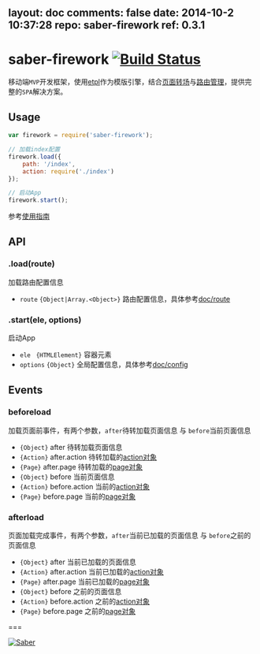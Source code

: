 layout: doc
comments: false
date: 2014-10-2 10:37:28
repo: saber-firework
ref: 0.3.1
---

# saber-firework [![Build Status](https://travis-ci.org/ecomfe/saber-firework.png)](https://travis-ci.org/ecomfe/saber-firework)

移动端`MVP`开发框架，使用[etpl](https://github.com/ecomfe/etpl)作为模版引擎，结合[页面转场](https://github.com/ecomfe/saber-viewport)与[路由管理](https://github.com/ecomfe/saber-router)，提供完整的`SPA`解决方案。

## Usage

```javascript
var firework = require('saber-firework');

// 加载index配置
firework.load({
    path: '/index',
    action: require('./index')
});

// 启动App
firework.start();
```

参考[使用指南](doc/guide.html)

## API

### .load(route)

加载路由配置信息

* `route` `{Object|Array.<Object>}` 路由配置信息，具体参考[doc/route](doc/route.html)

### .start(ele, options)

启动App

* `ele ` `{HTMLElement}` 容器元素
* `options` `{Object}` 全局配置信息，具体参考[doc/config](doc/config.html)

## Events

### beforeload

加载页面前事件，有两个参数，`after`待转加载页面信息 与 `before`当前页面信息

* `{Object}` after 待转加载页面信息
* `{Action}` after.action 待转加载的[action对象](doc/action.html)
* `{Page}` after.page 待转加载的[page对象](https://github.com/ecomfe/saber-viewport#page)
* `{Object}` before 当前页面信息
* `{Action}` before.action 当前的[action对象](doc/action.html)
* `{Page}` before.page 当前的[page对象](https://github.com/ecomfe/saber-viewport#page)

### afterload

页面加载完成事件，有两个参数，`after`当前已加载的页面信息 与 `before`之前的页面信息

* `{Object}` after 当前已加载的页面信息
* `{Action}` after.action 当前已加载的[action对象](doc/action.html)
* `{Page}` after.page 当前已加载的[page对象](https://github.com/ecomfe/saber-viewport#page)
* `{Object}` before 之前的页面信息
* `{Action}` before.action 之前的[action对象](doc/action.html)
* `{Page}` before.page 之前的[page对象](https://github.com/ecomfe/saber-viewport#page)

===

[![Saber](https://f.cloud.github.com/assets/157338/1485433/aeb5c72a-4714-11e3-87ae-7ef8ae66e605.png)](http://ecomfe.github.io/saber/)
